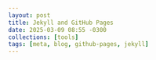 ```yaml
---
layout: post
title: Jekyll and GitHub Pages
date: 2025-03-09 08:55 -0300
collections: [tools]
tags: [meta, blog, github-pages, jekyll]
---
```


